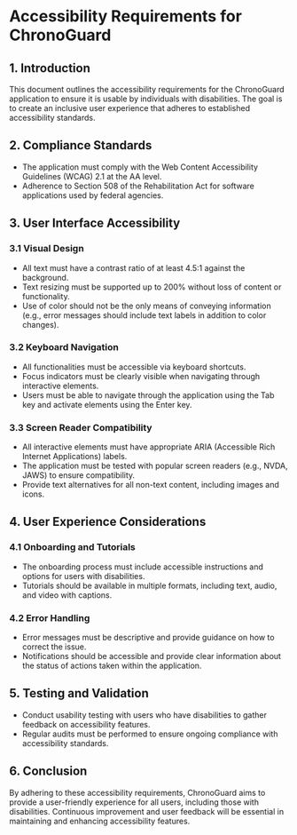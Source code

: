 # Accessibility Requirements for ChronoGuard

## 1. Introduction
This document outlines the accessibility requirements for the ChronoGuard application to ensure it is usable by individuals with disabilities. The goal is to create an inclusive user experience that adheres to established accessibility standards.

## 2. Compliance Standards
- The application must comply with the Web Content Accessibility Guidelines (WCAG) 2.1 at the AA level.
- Adherence to Section 508 of the Rehabilitation Act for software applications used by federal agencies.

## 3. User Interface Accessibility
### 3.1 Visual Design
- All text must have a contrast ratio of at least 4.5:1 against the background.
- Text resizing must be supported up to 200% without loss of content or functionality.
- Use of color should not be the only means of conveying information (e.g., error messages should include text labels in addition to color changes).

### 3.2 Keyboard Navigation
- All functionalities must be accessible via keyboard shortcuts.
- Focus indicators must be clearly visible when navigating through interactive elements.
- Users must be able to navigate through the application using the Tab key and activate elements using the Enter key.

### 3.3 Screen Reader Compatibility
- All interactive elements must have appropriate ARIA (Accessible Rich Internet Applications) labels.
- The application must be tested with popular screen readers (e.g., NVDA, JAWS) to ensure compatibility.
- Provide text alternatives for all non-text content, including images and icons.

## 4. User Experience Considerations
### 4.1 Onboarding and Tutorials
- The onboarding process must include accessible instructions and options for users with disabilities.
- Tutorials should be available in multiple formats, including text, audio, and video with captions.

### 4.2 Error Handling
- Error messages must be descriptive and provide guidance on how to correct the issue.
- Notifications should be accessible and provide clear information about the status of actions taken within the application.

## 5. Testing and Validation
- Conduct usability testing with users who have disabilities to gather feedback on accessibility features.
- Regular audits must be performed to ensure ongoing compliance with accessibility standards.

## 6. Conclusion
By adhering to these accessibility requirements, ChronoGuard aims to provide a user-friendly experience for all users, including those with disabilities. Continuous improvement and user feedback will be essential in maintaining and enhancing accessibility features.